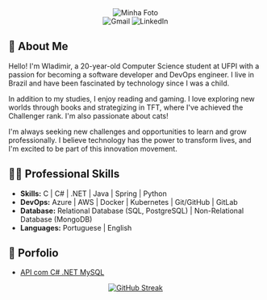 
<div align="center">
  <img src="https://i.imgur.com/uEVIGHd.png" alt="Minha Foto"/>
</div>

<div align="center">
  <a href="mailto:wladimirgadelhajob@gmail.com" style="text-decoration: none;">
    <img src="https://img.shields.io/badge/Gmail-D14836?style=for-the-badge&logo=gmail&logoColor=white" alt="Gmail">
  </a>
  <a href="https://www.linkedin.com/in/wladimir-gadelha-aab7a7227/" style="text-decoration: none;">
    <img src="https://img.shields.io/badge/LinkedIn-4682B4?style=for-the-badge&logo=linkedin&logoColor=white" alt="LinkedIn">
  </a>
</div>






## 🎃 About Me

Hello! I'm Wladimir, a 20-year-old Computer Science student at UFPI with a passion for becoming a software developer and DevOps engineer. I live in Brazil and have been fascinated by technology since I was a child.

In addition to my studies, I enjoy reading and gaming. I love exploring new worlds through books and strategizing in TFT, where I've achieved the Challenger rank. I'm also passionate about cats!

I'm always seeking new challenges and opportunities to learn and grow professionally. I believe technology has the power to transform lives, and I'm excited to be part of this innovation movement.

##  👨‍💻 Professional Skills
-  **Skills:**  C | C# | .NET | Java | Spring | Python
-  **DevOps:**  Azure | AWS | Docker | Kubernetes | Git/GitHub | GitLab 
-  **Database:** Relational Database (SQL, PostgreSQL) | Non-Relational Database (MongoDB)
-  **Languages:** Portuguese | English

## 💎 Porfolio
- [API com C# .NET MySQL](https://github.com/VlaadX/API_Csharp)


<div align="center">
  <a href="https://git.io/streak-stats"><img src="https://streak-stats.demolab.com?user=VlaadX&theme=dracula&hide_border=true&border_radius=10&card_width=660&hide_longest_streak=true" alt="GitHub Streak" /></a>
</div>

